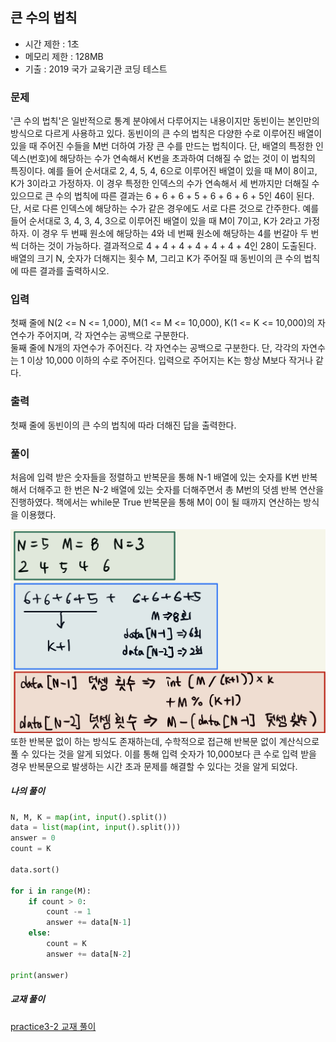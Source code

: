 ## 큰 수의 법칙
- 시간 제한 : 1초
- 메모리 제한 : 128MB
- 기출 : 2019 국가 교육기관 코딩 테스트

### 문제
'큰 수의 법칙'은 일반적으로 통계 분야에서 다루어지는 내용이지만 동빈이는 본인만의 방식으로 다르게 사용하고 있다. 동빈이의 큰 수의 법칙은 다양한 수로 이루어진 배열이 있을 때 주어진 수들을 M번 더하여 가장 큰 수를 만드는 법칙이다. 단, 배열의 특정한 인덱스(번호)에 해당하는 수가 연속해서 K번을 초과하여 더해질 수 없는 것이 이 법칙의 특징이다.
예를 들어 순서대로 2, 4, 5, 4, 6으로 이루어진 배열이 있을 때 M이 8이고, K가 3이라고 가정하자. 이 경우 특정한 인덱스의 수가 연속해서 세 번까지만 더해질 수 있으므로 큰 수의 법칙에 따른 결과는 6 + 6 + 6 + 5 + 6 + 6 + 6 + 5인 46이 된다.
단, 서로 다른 인덱스에 해당하는 수가 같은 경우에도 서로 다른 것으로 간주한다. 예를 들어 순서대로 3, 4, 3, 4, 3으로 이루어진 배열이 있을 때 M이 7이고, K가 2라고 가정하자. 이 경우 두 번째 원소에 해당하는 4와 네 번째 원소에 해당하는 4를 번갈아 두 번씩 더하는 것이 가능하다. 결과적으로 4 + 4 + 4 + 4 + 4 + 4 + 4인 28이 도출된다.
배열의 크기 N, 숫자가 더해지는 횟수 M, 그리고 K가 주어질 때 동빈이의 큰 수의 법칙에 따른 결과를 출력하시오.

### 입력
첫째 줄에 N(2 <= N <= 1,000), M(1 <= M <= 10,000), K(1 <= K <= 10,000)의 자연수가 주어지며, 각 자연수는 공백으로 구분한다.  
둘째 줄에 N개의 자연수가 주어진다. 각 자연수는 공백으로 구분한다. 단, 각각의 자연수는 1 이상 10,000 이하의 수로 주어진다.
입력으로 주어지는 K는 항상 M보다 작거나 같다.

### 출력
첫째 줄에 동빈이의 큰 수의 법칙에 따라 더해진 답을 출력한다.

### 풀이
처음에 입력 받은 숫자들을 정렬하고 반복문을 통해 N-1 배열에 있는 숫자를 K번 반복해서 더해주고 한 번은 N-2 배열에 있는 숫자를 더해주면서 총 M번의 덧셈 반복 연산을 진행하였다. 책에서는 while문 True 반복문을 통해 M이 0이 될 때까지 연산하는 방식을 이용했다.

![](../image/ch3-2.png)
또한 반복문 없이 하는 방식도 존재하는데, 수학적으로 접근해 반복문 없이 계산식으로 풀 수 있다는 것을 알게 되었다.
이를 통해 입력 숫자가 10,000보다 큰 수로 입력 받을 경우 반복문으로 발생하는 시간 초과 문제를 해결할 수 있다는 것을 알게 되었다.
##### 나의 풀이
```python
N, M, K = map(int, input().split())
data = list(map(int, input().split()))
answer = 0
count = K

data.sort()

for i in range(M):
    if count > 0:
        count -= 1
        answer += data[N-1]
    else:
        count = K
        answer += data[N-2]

print(answer)
```

##### 교재 풀이
[practice3-2 교재 풀이](https://github.com/ndb796/python-for-coding-test/blob/master/3/2.py)